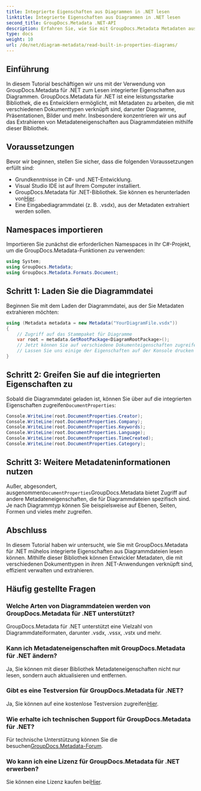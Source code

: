 ```yaml
---
title: Integrierte Eigenschaften aus Diagrammen in .NET lesen
linktitle: Integrierte Eigenschaften aus Diagrammen in .NET lesen
second_title: GroupDocs.Metadata .NET-API
description: Erfahren Sie, wie Sie mit GroupDocs.Metadata Metadaten aus Diagrammdateien in .NET extrahieren. Verbessern Sie die Dokumentenverwaltung und -analyse effizient.
type: docs
weight: 10
url: /de/net/diagram-metadata/read-built-in-properties-diagrams/
---
```

## Einführung
In diesem Tutorial beschäftigen wir uns mit der Verwendung von GroupDocs.Metadata für .NET zum Lesen integrierter Eigenschaften aus Diagrammen. GroupDocs.Metadata für .NET ist eine leistungsstarke Bibliothek, die es Entwicklern ermöglicht, mit Metadaten zu arbeiten, die mit verschiedenen Dokumenttypen verknüpft sind, darunter Diagramme, Präsentationen, Bilder und mehr. Insbesondere konzentrieren wir uns auf das Extrahieren von Metadateneigenschaften aus Diagrammdateien mithilfe dieser Bibliothek.
## Voraussetzungen
Bevor wir beginnen, stellen Sie sicher, dass die folgenden Voraussetzungen erfüllt sind:
- Grundkenntnisse in C#- und .NET-Entwicklung.
- Visual Studio IDE ist auf Ihrem Computer installiert.
-  GroupDocs.Metadata für .NET-Bibliothek. Sie können es herunterladen von[Hier](https://releases.groupdocs.com/metadata/net/).
- Eine Eingabediagrammdatei (z. B. .vsdx), aus der Metadaten extrahiert werden sollen.

## Namespaces importieren
Importieren Sie zunächst die erforderlichen Namespaces in Ihr C#-Projekt, um die GroupDocs.Metadata-Funktionen zu verwenden:
```csharp
using System;
using GroupDocs.Metadata;
using GroupDocs.Metadata.Formats.Document;
```
## Schritt 1: Laden Sie die Diagrammdatei
Beginnen Sie mit dem Laden der Diagrammdatei, aus der Sie Metadaten extrahieren möchten:
```csharp
using (Metadata metadata = new Metadata("YourDiagramFile.vsdx"))
{
    // Zugriff auf das Stammpaket für Diagramme
    var root = metadata.GetRootPackage<DiagramRootPackage>();
    // Jetzt können Sie auf verschiedene Dokumenteigenschaften zugreifen
    // Lassen Sie uns einige der Eigenschaften auf der Konsole drucken
}
```
## Schritt 2: Greifen Sie auf die integrierten Eigenschaften zu
 Sobald die Diagrammdatei geladen ist, können Sie über auf die integrierten Eigenschaften zugreifen`DocumentProperties`:
```csharp
Console.WriteLine(root.DocumentProperties.Creator);
Console.WriteLine(root.DocumentProperties.Company);
Console.WriteLine(root.DocumentProperties.Keywords);
Console.WriteLine(root.DocumentProperties.Language);
Console.WriteLine(root.DocumentProperties.TimeCreated);
Console.WriteLine(root.DocumentProperties.Category);
```
## Schritt 3: Weitere Metadateninformationen nutzen
 Außer, abgesondert, ausgenommen`DocumentProperties`GroupDocs.Metadata bietet Zugriff auf andere Metadateneigenschaften, die für Diagrammdateien spezifisch sind. Je nach Diagrammtyp können Sie beispielsweise auf Ebenen, Seiten, Formen und vieles mehr zugreifen.

## Abschluss
In diesem Tutorial haben wir untersucht, wie Sie mit GroupDocs.Metadata für .NET mühelos integrierte Eigenschaften aus Diagrammdateien lesen können. Mithilfe dieser Bibliothek können Entwickler Metadaten, die mit verschiedenen Dokumenttypen in ihren .NET-Anwendungen verknüpft sind, effizient verwalten und extrahieren.

## Häufig gestellte Fragen
### Welche Arten von Diagrammdateien werden von GroupDocs.Metadata für .NET unterstützt?
GroupDocs.Metadata für .NET unterstützt eine Vielzahl von Diagrammdateiformaten, darunter .vsdx, .vssx, .vstx und mehr.
### Kann ich Metadateneigenschaften mit GroupDocs.Metadata für .NET ändern?
Ja, Sie können mit dieser Bibliothek Metadateneigenschaften nicht nur lesen, sondern auch aktualisieren und entfernen.
### Gibt es eine Testversion für GroupDocs.Metadata für .NET?
 Ja, Sie können auf eine kostenlose Testversion zugreifen[Hier](https://releases.groupdocs.com/).
### Wie erhalte ich technischen Support für GroupDocs.Metadata für .NET?
 Für technische Unterstützung können Sie die besuchen[GroupDocs.Metadata-Forum](https://forum.groupdocs.com/c/metadata/14).
### Wo kann ich eine Lizenz für GroupDocs.Metadata für .NET erwerben?
 Sie können eine Lizenz kaufen bei[Hier](https://purchase.groupdocs.com/buy).